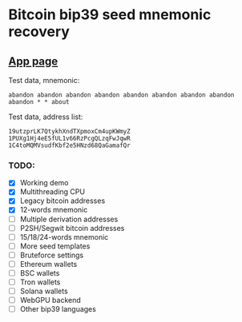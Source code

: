 # Bitcoin bip39 seed mnemonic recovery


## [App page](https://georg95.github.io/bip39-brute/index.html)
Test data, mnemonic:
```
abandon abandon abandon abandon abandon abandon abandon abandon abandon * * about
```
Test data, address list:
```
19utzprLK7QtykhXndTXpmoxCm4upKWmyZ
1PUXg1Hj4eE5fUL1v66RzPcgQLzqFwJqwR
1C4toMQMVsudfKbf2e5HNzd68QaGamafQr
```

### TODO:

- [x] Working demo
- [x] Multithreading CPU
- [x] Legacy bitcoin addresses
- [x] 12-words mnemonic
- [ ] Multiple derivation addresses
- [ ] P2SH/Segwit bitcoin addresses
- [ ] 15/18/24-words mnemonic
- [ ] More seed templates
- [ ] Bruteforce settings
- [ ] Ethereum wallets
- [ ] BSC wallets
- [ ] Tron wallets
- [ ] Solana wallets
- [ ] WebGPU backend
- [ ] Other bip39 languages
